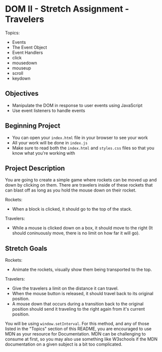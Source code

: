 # DOM II - Stretch Assignment - Travelers

Topics:

- Events
- The Event Object
- Event Handlers
- click
- mousedown
- mouseup
- scroll
- keydown

## Objectives

- Manipulate the DOM in response to user events using JavaScript
- Use event listeners to handle events

## Beginning Project

- You can open your `index.html` file in your browser to see your work
- All your work will be done in `index.js`
- Make sure to read both the `index.html` and `styles.css` files so that you know what you're working with

## Project Description

You are going to create a simple game where rockets can be moved up and down by clicking on them. There are travelers inside of these rockets that can blast off as long as you hold the mouse down on their rocket.

Rockets:

- When a block is clicked, it should go to the top of the stack.

Travelers:

- While a mouse is clicked down on a box, it should move to the right (It should coninuously move, there is no limit on how far it will go).

## Stretch Goals

Rockets:

- Animate the rockets, visually show them being transported to the top.

Travelers:

- Give the travelers a limit on the distance it can travel.
- When the mouse button is released, it should travel back to its original position.
- A mouse down that occurs during a transition back to the original position should send it traveling to the right again from it's current position.

You will be using `window.setInterval`. For this method, and any of those listed in the "Topics" section of this README, you are encouraged to use MDN as your resource for Documentation. MDN can be challenging to consume at first, so you may also use something like W3schools if the MDN documentation on a given subject is a bit too complicated.
